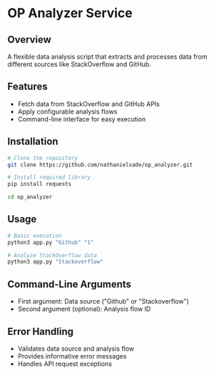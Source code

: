 # OP Analyzer Service

## Overview
A flexible data analysis script that extracts and processes data from different sources like StackOverflow and GitHub.

## Features
- Fetch data from StackOverflow and GitHub APIs
- Apply configurable analysis flows
- Command-line interface for easy execution


## Installation
```bash
# Clone the repository
git clone https://github.com/nathanielsade/op_analyzer.git

# Install required library
pip install requests

cd op_analyzer
```

## Usage
```bash
# Basic execution
python3 app.py "Github" "1"

# Analyze StackOverflow data
python3 app.py "Stackoverflow"
```

## Command-Line Arguments
- First argument: Data source ("Github" or "Stackoverflow")
- Second argument (optional): Analysis flow ID

## Error Handling
- Validates data source and analysis flow
- Provides informative error messages
- Handles API request exceptions
